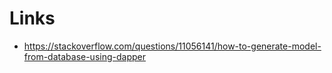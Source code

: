 # Links

- https://stackoverflow.com/questions/11056141/how-to-generate-model-from-database-using-dapper
